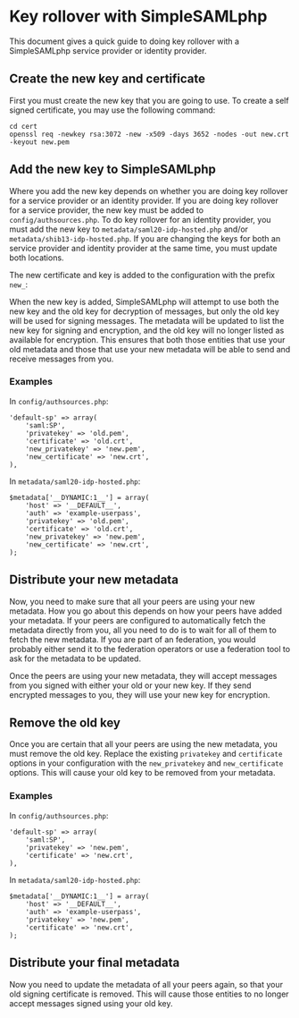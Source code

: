 Key rollover with SimpleSAMLphp
===============================

This document gives a quick guide to doing key rollover with a SimpleSAMLphp service provider or identity provider.


Create the new key and certificate
----------------------------------

First you must create the new key that you are going to use.
To create a self signed certificate, you may use the following command:

    cd cert
    openssl req -newkey rsa:3072 -new -x509 -days 3652 -nodes -out new.crt -keyout new.pem


Add the new key to SimpleSAMLphp
--------------------------------

Where you add the new key depends on whether you are doing key rollover for a service provider or an identity provider.
If you are doing key rollover for a service provider, the new key must be added to `config/authsources.php`.
To do key rollover for an identity provider, you must add the new key to `metadata/saml20-idp-hosted.php` and/or `metadata/shib13-idp-hosted.php`.
If you are changing the keys for both an service provider and identity provider at the same time, you must update both locations.

The new certificate and key is added to the configuration with the prefix `new_`:

When the new key is added, SimpleSAMLphp will attempt to use both the new key and the old key for decryption of messages, but only the old key will be used for signing messages.
The metadata will be updated to list the new key for signing and encryption, and the old key will no longer listed as available for encryption.
This ensures that both those entities that use your old metadata and those that use your new metadata will be able to send and receive messages from you.


### Examples

In `config/authsources.php`:

    'default-sp' => array(
        'saml:SP',
        'privatekey' => 'old.pem',
        'certificate' => 'old.crt',
        'new_privatekey' => 'new.pem',
        'new_certificate' => 'new.crt',
    ),

In `metadata/saml20-idp-hosted.php`:

    $metadata['__DYNAMIC:1__'] = array(
        'host' => '__DEFAULT__',
        'auth' => 'example-userpass',
        'privatekey' => 'old.pem',
        'certificate' => 'old.crt',
        'new_privatekey' => 'new.pem',
        'new_certificate' => 'new.crt',
    );


Distribute your new metadata
----------------------------

Now, you need to make sure that all your peers are using your new metadata.
How you go about this depends on how your peers have added your metadata.
If your peers are configured to automatically fetch the metadata directly from you, all you need to do is to wait for all of them to fetch the new metadata.
If you are part of an federation, you would probably either send it to the federation operators or use a federation tool to ask for the metadata to be updated.

Once the peers are using your new metadata, they will accept messages from you signed with either your old or your new key.
If they send encrypted messages to you, they will use your new key for encryption.


Remove the old key
------------------

Once you are certain that all your peers are using the new metadata, you must remove the old key.
Replace the existing `privatekey` and `certificate` options in your configuration with the `new_privatekey` and `new_certificate` options.
This will cause your old key to be removed from your metadata.

### Examples

In `config/authsources.php`:

    'default-sp' => array(
        'saml:SP',
        'privatekey' => 'new.pem',
        'certificate' => 'new.crt',
    ),

In `metadata/saml20-idp-hosted.php`:

    $metadata['__DYNAMIC:1__'] = array(
        'host' => '__DEFAULT__',
        'auth' => 'example-userpass',
        'privatekey' => 'new.pem',
        'certificate' => 'new.crt',
    );



Distribute your final metadata
------------------------------

Now you need to update the metadata of all your peers again, so that your old signing certificate is removed.
This will cause those entities to no longer accept messages signed using your old key.
